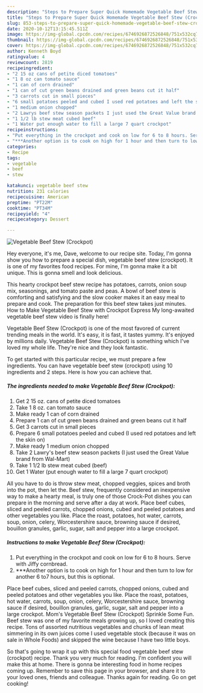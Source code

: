 ```yaml
---
description: "Steps to Prepare Super Quick Homemade Vegetable Beef Stew (Crockpot)"
title: "Steps to Prepare Super Quick Homemade Vegetable Beef Stew (Crockpot)"
slug: 853-steps-to-prepare-super-quick-homemade-vegetable-beef-stew-crockpot
date: 2020-10-12T13:15:45.511Z
image: https://img-global.cpcdn.com/recipes/6746926872526848/751x532cq70/vegetable-beef-stew-crockpot-recipe-main-photo.jpg
thumbnail: https://img-global.cpcdn.com/recipes/6746926872526848/751x532cq70/vegetable-beef-stew-crockpot-recipe-main-photo.jpg
cover: https://img-global.cpcdn.com/recipes/6746926872526848/751x532cq70/vegetable-beef-stew-crockpot-recipe-main-photo.jpg
author: Kenneth Boyd
ratingvalue: 4
reviewcount: 2819
recipeingredient:
- "2 15 oz cans of petite diced tomatoes"
- "1 8 oz can tomato sauce"
- "1 can of corn drained"
- "1 can of cut green beans drained and green beans cut it half"
- "3 carrots cut in small pieces"
- "6 small potatoes peeled and cubed I used red potatoes and left the skin on"
- "1 medium onion chopped"
- "2 Lawrys beef stew season packets I just used the Great Value brand from WalMart"
- "1 1/2 lb stew meat cubed beef"
- "1 Water put enough water to fill a large 7 quart crockpot"
recipeinstructions:
- "Put everything in the crockpot and cook on low for 6 to 8 hours. Serve with Jiffy cornbread."
- "***Another option is to cook on high for 1 hour and then turn to low for another 6 to7 hours, but this is optional."
categories:
- Recipe
tags:
- vegetable
- beef
- stew

katakunci: vegetable beef stew 
nutrition: 231 calories
recipecuisine: American
preptime: "PT22M"
cooktime: "PT34M"
recipeyield: "4"
recipecategory: Dessert

---
```



![Vegetable Beef Stew (Crockpot)](https://img-global.cpcdn.com/recipes/6746926872526848/751x532cq70/vegetable-beef-stew-crockpot-recipe-main-photo.jpg)

Hey everyone, it's me, Dave, welcome to our recipe site. Today, I'm gonna show you how to prepare a special dish, vegetable beef stew (crockpot). It is one of my favorites food recipes. For mine, I'm gonna make it a bit unique. This is gonna smell and look delicious.

This hearty crockpot beef stew recipe has potatoes, carrots, onion soup mix, seasonings, and tomato paste and peas. A bowl of beef stew is comforting and satisfying and the slow cooker makes it an easy meal to prepare and cook. The preparation for this beef stew takes just minutes. How to Make Vegetable Beef Stew with Crockpot Express My long-awaited vegetable beef stew video is finally here!

Vegetable Beef Stew (Crockpot) is one of the most favored of current trending meals in the world. It's easy, it is fast, it tastes yummy. It's enjoyed by millions daily. Vegetable Beef Stew (Crockpot) is something which I've loved my whole life. They're nice and they look fantastic.


To get started with this particular recipe, we must prepare a few ingredients. You can have vegetable beef stew (crockpot) using 10 ingredients and 2 steps. Here is how you can achieve that.

<!--inarticleads1-->

##### The ingredients needed to make Vegetable Beef Stew (Crockpot):

1. Get 2 15 oz. cans of petite diced tomatoes
1. Take 1 8 oz. can tomato sauce
1. Make ready 1 can of corn drained
1. Prepare 1 can of cut green beans drained and green beans cut it half
1. Get 3 carrots cut in small pieces
1. Prepare 6 small potatoes peeled and cubed (I used red potatoes and left the skin on)
1. Make ready 1 medium onion chopped
1. Take 2 Lawry&#39;s beef stew season packets (I just used the Great Value brand from Wal-Mart)
1. Take 1 1/2 lb stew meat cubed (beef)
1. Get 1 Water (put enough water to fill a large 7 quart crockpot)


All you have to do is throw stew meat, chopped veggies, spices and broth into the pot, then let the. Beef stew, frequently considered an inexpensive way to make a hearty meal, is truly one of those Crock-Pot dishes you can prepare in the morning and serve after a day at work. Place beef cubes, sliced and peeled carrots, chopped onions, cubed and peeled potatoes and other vegetables you like. Place the roast, potatoes, hot water, carrots, soup, onion, celery, Worcestershire sauce, browning sauce if desired, bouillon granules, garlic, sugar, salt and pepper into a large crockpot. 

<!--inarticleads2-->

##### Instructions to make Vegetable Beef Stew (Crockpot):

1. Put everything in the crockpot and cook on low for 6 to 8 hours. Serve with Jiffy cornbread.
1. ***Another option is to cook on high for 1 hour and then turn to low for another 6 to7 hours, but this is optional.


Place beef cubes, sliced and peeled carrots, chopped onions, cubed and peeled potatoes and other vegetables you like. Place the roast, potatoes, hot water, carrots, soup, onion, celery, Worcestershire sauce, browning sauce if desired, bouillon granules, garlic, sugar, salt and pepper into a large crockpot. Mom&#39;s Vegetable Beef Stew (Crockpot) Sprinkle Some Fun. Beef stew was one of my favorite meals growing up, so I loved creating this recipe. Tons of assorted nutritious vegetables and chunks of lean meat simmering in its own juices come I used vegetable stock (because it was on sale in Whole Foods) and skipped the wine because I have two little boys. 

So that's going to wrap it up with this special food vegetable beef stew (crockpot) recipe. Thank you very much for reading. I'm confident you will make this at home. There is gonna be interesting food in home recipes coming up. Remember to save this page in your browser, and share it to your loved ones, friends and colleague. Thanks again for reading. Go on get cooking!
